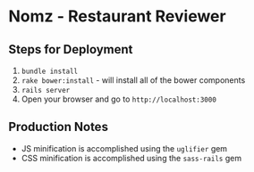 # Nomz - Restaurant Reviewer

## Steps for Deployment

1. `bundle install`
2. `rake bower:install` - will install all of the bower components
4. `rails server`
5. Open your browser and go to `http://localhost:3000`


## Production Notes

* JS minification is accomplished using the `uglifier` gem
* CSS minification is accomplished using the `sass-rails` gem